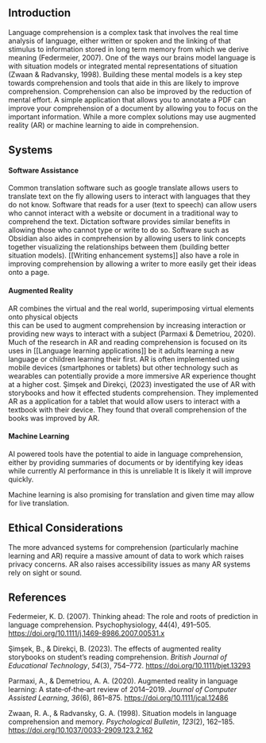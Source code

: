 ## Introduction

Language comprehension is a complex task that involves the real time analysis of language, either written or spoken and the linking of that stimulus to information stored in long term memory from which we derive meaning (Federmeier, 2007). One of the ways our brains model language is with situation models or integrated mental representations of situation (Zwaan & Radvansky, 1998). 
Building these mental models is a key step towards comprehension and tools that aide in this are likely to improve comprehension. Comprehension can also be improved by the reduction of mental effort. A simple application that allows you to annotate a PDF can improve your comprehension of a document by allowing you to focus on the important information. While a more complex solutions may use augmented reality (AR) or machine learning to aide in comprehension.
## Systems

#### Software Assistance

Common translation software such as google translate allows users to translate text on the fly allowing users to interact with languages that they do not know. Software that reads for a user (text to speech) can allow users who cannot interact with a website or document in a traditional way to comprehend the text. Dictation software provides similar benefits in allowing those who cannot type or write to do so. Software such as Obsidian also aides in comprehension by allowing users to link concepts together visualizing the relationships between them (building better situation models). [[Writing enhancement systems]] also have a role in improving comprehension by allowing a writer to more easily get their ideas onto a page.
#### Augmented Reality

AR combines the virtual and the real world, superimposing virtual elements onto physical objects  
this can be used to augment comprehension by increasing interaction or providing new ways to interact with a subject (Parmaxi & Demetriou, 2020). Much of the research in AR and reading comprehension is focused on its uses in [[Language learning applications]] be it adults learning a new language or children learning their first.  AR is often implemented using mobile devices (smartphones or tablets) but other technology such as wearables can potentially provide a more immersive AR experience thought at a higher cost.  Şimşek and Direkçi, (2023) investigated the use of AR with storybooks and how it effected students comprehension. They implemented AR as a application for a tablet that would allow users to interact with a textbook with their device. They found that overall comprehension of the books was improved by AR. 

#### Machine Learning

AI powered tools have the potential to aide in language comprehension, either by providing summaries of documents or by identifying key ideas while currently AI performance in this is  unreliable It is likely it will improve quickly.

Machine learning is also promising for translation and given time may allow for live translation. 
## Ethical Considerations 

The more advanced systems for comprehension (particularly machine learning and AR) require a massive amount of data to work which raises privacy concerns. AR also raises accessibility issues as many AR systems rely on sight or sound. 

## References 

Federmeier, K. D. (2007). Thinking ahead: The role and roots of prediction in language comprehension. Psychophysiology, 44(4), 491–505. https://doi.org/10.1111/j.1469-8986.2007.00531.x

Şimşek, B., & Direkçi, B. (2023). The effects of augmented reality storybooks on student’s reading comprehension. _British Journal of Educational Technology_, _54_(3), 754–772. https://doi.org/10.1111/bjet.13293

Parmaxi, A., & Demetriou, A. A. (2020). Augmented reality in language learning: A state‐of‐the‐art review of 2014–2019. _Journal of Computer Assisted Learning_, _36_(6), 861–875. https://doi.org/10.1111/jcal.12486

Zwaan, R. A., & Radvansky, G. A. (1998). Situation models in language comprehension and memory. _Psychological Bulletin_, _123_(2), 162–185. https://doi.org/10.1037/0033-2909.123.2.162